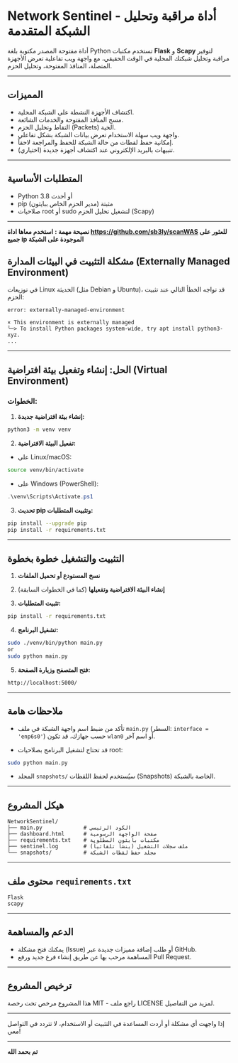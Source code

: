 
# Network Sentinel - أداة مراقبة وتحليل الشبكة المتقدمة

أداة مفتوحة المصدر مكتوبة بلغة Python تستخدم مكتبات **Flask** و **Scapy** لتوفير مراقبة وتحليل شبكتك المحلية في الوقت الحقيقي، مع واجهة ويب تفاعلية تعرض الأجهزة المتصلة، المنافذ المفتوحة، وتحليل الحزم.

---

## المميزات

- اكتشاف الأجهزة النشطة على الشبكة المحلية.
- مسح المنافذ المفتوحة والخدمات الشائعة.
- التقاط وتحليل الحزم (Packets) الحية.
- واجهة ويب سهلة الاستخدام تعرض بيانات الشبكة بشكل تفاعلي.
- إمكانية حفظ لقطات من حالة الشبكة للحفظ والمراجعة لاحقاً.
- تنبيهات بالبريد الإلكتروني عند اكتشاف أجهزة جديدة (اختياري).
---

## المتطلبات الأساسية

- Python 3.8 أو أحدث
- pip مثبتة (مدير الحزم الخاص ببايثون)
- صلاحيات root أو sudo لتشغيل تحليل الحزم (Scapy)

---
**نصيحة مهمة :**
**استخدم معاها اداة https://github.com/sb3ly/scanWAS للعثور على جميع ip الموجودة على الشبكة**


## مشكلة التثبيت في البيئات المدارة (Externally Managed Environment)

في توزيعات Linux الحديثة (مثل Debian و Ubuntu)، قد تواجه الخطأ التالي عند تثبيت الحزم:

```
error: externally-managed-environment

× This environment is externally managed
╰─> To install Python packages system-wide, try apt install python3-xyz.
...
```

---

## الحل: إنشاء وتفعيل بيئة افتراضية (Virtual Environment)

### الخطوات:

1. **إنشاء بيئة افتراضية جديدة:**

```bash
python3 -m venv venv
```

2. **تفعيل البيئة الافتراضية:**

- على Linux/macOS:

```bash
source venv/bin/activate
```

- على Windows (PowerShell):

```powershell
.\venv\Scripts\Activate.ps1
```

3. **تحديث pip وتثبيت المتطلبات:**

```bash
pip install --upgrade pip
pip install -r requirements.txt
```

---

## التثبيت والتشغيل خطوة بخطوة

1. **نسخ المستودع أو تحميل الملفات**

2. **إنشاء البيئة الافتراضية وتفعيلها** (كما في الخطوات السابقة)

3. **تثبيت المتطلبات:**

```bash
pip install -r requirements.txt
```

4. **تشغيل البرنامج:**

```bash
sudo ./venv/bin/python main.py
or
sudo python main.py
```

5. **فتح المتصفح وزيارة الصفحة:**

```
http://localhost:5000/
```

---

## ملاحظات هامة

- تأكد من ضبط اسم واجهة الشبكة في ملف `main.py` (السطر: `interface = 'enp6s0'`) حسب جهازك، قد تكون `wlan0` أو اسم آخر.

- قد تحتاج لتشغيل البرنامج بصلاحيات root:

```bash
sudo python main.py
```

- المجلد `snapshots/` سيُستخدم لحفظ اللقطات (Snapshots) الخاصة بالشبكة.

---

## هيكل المشروع

```
NetworkSentinel/
├── main.py             # الكود الرئيسي
├── dashboard.html      # صفحة الواجهة الرسومية
├── requirements.txt    # مكتبات بايثون المطلوبة
├── sentinel.log        # ملف سجلات التشغيل (ينشأ تلقائياً)
└── snapshots/          # مجلد حفظ لقطات الشبكة
```

---

## محتوى ملف `requirements.txt`

```
Flask
scapy
```

---

## الدعم والمساهمة

- يمكنك فتح مشكلة (Issue) أو طلب إضافة مميزات جديدة عبر GitHub.
- المساهمة مرحب بها عن طريق إنشاء فرع جديد ورفع Pull Request.

---

## ترخيص المشروع

هذا المشروع مرخص تحت رخصة MIT - راجع ملف LICENSE لمزيد من التفاصيل.

---

إذا واجهت أي مشكلة أو أردت المساعدة في التثبيت أو الاستخدام، لا تتردد في التواصل معي!

---

**تم بحمد الله**
